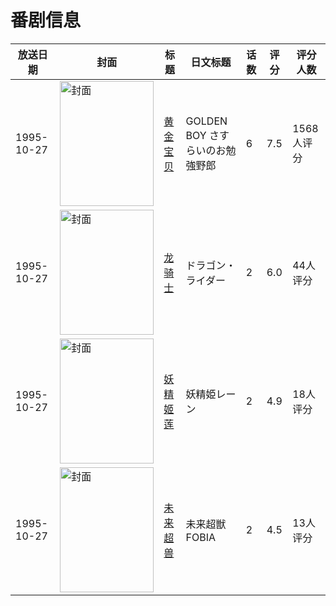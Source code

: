 # 番剧信息

|放送日期|封面|标题|日文标题|话数|评分|评分人数|
|---|---|---|---|---|---|---|
|1995-10-27|<img src="https://lain.bgm.tv/pic/cover/c/bd/48/7206_3qMq9.jpg" alt="封面" style="width:150px;height:200px;object-fit:cover;">|[黄金宝贝](https://bangumi.tv/subject/7206)|GOLDEN BOY さすらいのお勉強野郎|6|7.5|1568人评分|
|1995-10-27|<img src="https://bangumi.tv/img/no_icon_subject.png" alt="封面" style="width:150px;height:200px;object-fit:cover;">|[龙骑士](https://bangumi.tv/subject/73228)|ドラゴン・ライダー|2|6.0|44人评分|
|1995-10-27|<img src="https://lain.bgm.tv/pic/cover/c/68/c4/81374_L0Jlz.jpg" alt="封面" style="width:150px;height:200px;object-fit:cover;">|[妖精姬莲](https://bangumi.tv/subject/81374)|妖精姫レーン|2|4.9|18人评分|
|1995-10-27|<img src="https://bangumi.tv/img/no_icon_subject.png" alt="封面" style="width:150px;height:200px;object-fit:cover;">|[未来超兽](https://bangumi.tv/subject/120716)|未来超獣 FOBIA|2|4.5|13人评分|

